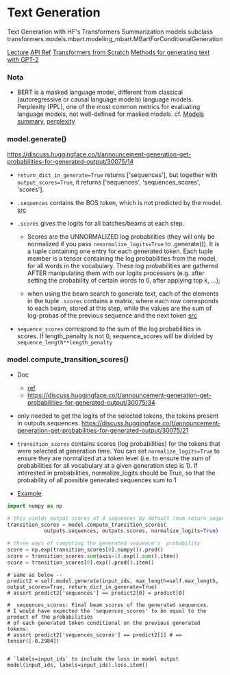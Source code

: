 # Text Generation


Text Generation with HF's Transformers
Summarization models subclass transformers.models.mbart.modeling_mbart.MBartForConditionalGeneration


[Lecture](https://huggingface.co/blog/how-to-generate)
[API Ref](https://huggingface.co/docs/transformers/main_classes/text_generation)
[Transformers from Scratch](https://zhuanlan.zhihu.com/p/625798971)
[Methods for generating text with GPT-2](https://christianjmills.com/posts/transformers-book-notes/chapter-5/index.html)


### Nota

* BERT is a masked language model, different from classical (autoregressive or causal language models) language models.
Perplexity (PPL), one of the most common metrics for evaluating language models, not well-defined for masked models.
cf. [Models summary](https://huggingface.co/docs/transformers/model_summary), 
[perplexity](https://huggingface.co/docs/transformers/perplexity)

### model.generate()

https://discuss.huggingface.co/t/announcement-generation-get-probabilities-for-generated-output/30075/14


* `return_dict_in_generate=True` returns ['sequences'], but together with `output_scores=True`, 
  it returns ['sequences', 'sequences_scores', 'scores']. 

* `.sequences` contains the BOS token, which is not predicted by the model. 
  [src](https://discuss.huggingface.co/t/compute-log-probabilities-of-any-sequence-provided/11710/10)

* `.scores` gives the logits for all batches/beams at each step.

  - Scores are the UNNORMALIZED log probabilities (they will only be normalized if you pass `renormalize_logits=True` to .generate()). 
  It is a tuple containing one entry for each generated token. Each tuple member is a tensor containing the log probabilities 
  from the model, for all words in the vocabulary. 
  These log probabilities are gathered AFTER manipulating them with our logits processors 
  (e.g. after setting the probability of certain words to 0, after applying top k, …);

  - when using the beam search to generate text, each of the elements in the tuple `.scores` contains a matrix, 
  where each row corresponds to each beam, stored at this step, while the values are the sum of log-probas of 
  the previous sequence and the next token [src](https://discuss.huggingface.co/t/generation-probabilities-how-to-compute-probabilities-of-output-scores-for-gpt2/3175/18)

* `sequence_scores` correspond to the sum of the log probabilities in scores. 
If length_penalty is not 0, sequence_scores will be divided by `sequence_length**length_penalty`


### model.compute_transition_scores()

* Doc
  - [ref](https://huggingface.co/docs/transformers/main_classes/text_generation)
  - https://discuss.huggingface.co/t/announcement-generation-get-probabilities-for-generated-output/30075/34


* only needed to get the logits of the selected tokens, the tokens present in outputs.sequences.
	https://discuss.huggingface.co/t/announcement-generation-get-probabilities-for-generated-output/30075/21

* `transition_scores` contains scores (log probabilities) for the tokens that were selected at generation time. 
You can set `normalize_logits=True` to ensure they are normalized at a token level (i.e. to ensure 
the sum of probabilities for all vocabulary at a given generation step is 1).
If interested in probabilities, normalize_logits should be True, so that the probability of all possible generated sequences sum to 1

* [Example](https://huggingface.co/docs/transformers/main_classes/text_generation)
```python
import numpy as np

# this yields output scores of 4 sequences by default (num_return_sequences=4)
transition_scores = model.compute_transition_scores(
            outputs.sequences, outputs.scores, normalize_logits=True)

# three ways of computing the generated sequence's  probability
score = np.exp(transition_scores[0].numpy()).prod()
score = transition_scores.sum(axis=1).exp().sum().item()
score = transition_scores[0].exp().prod().item()
```


    # same as below --
    predict2 = self.model.generate(input_ids, max_length=self.max_length,  output_scores=True, return_dict_in_generate=True)
    # assert predict2['sequences'] == predict2[0] = predict[0]

    #  sequences_scores: Final beam scores of the generated sequences.
    # I would have expected the 'sequences_scores' to be equal to the product of the probabilities
    # of each generated token conditional on the previous generated tokens:
    # assert predict2['sequences_scores'] == predict2[1] # == tensor([-0.2984])


    # `labels=input_ids` to include the loss in model output
    model(input_ids, labels=input_ids).loss.item()


